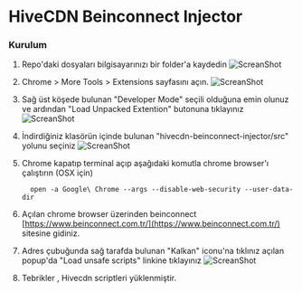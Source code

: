 # HiveCDN Beinconnect Injector

### Kurulum

1. Repo'daki dosyaları bilgisayarınızı bir folder'a kaydedin
![ScreanShot](https://raw.githubusercontent.com/fikrimuhal/hivecdn-beinconnect-injector/master/src/s1.png)
2. Chrome > More Tools >  Extensions   sayfasını açın.
![ScreanShot](https://raw.githubusercontent.com/fikrimuhal/hivecdn-beinconnect-injector/master/src/s2.png)
3. Sağ üst köşede bulunan "Developer Mode" seçili olduğuna emin olunuz ve ardından "Load Unpacked Extention" butonuna tıklayınız
![ScreanShot](https://raw.githubusercontent.com/fikrimuhal/hivecdn-beinconnect-injector/master/src/s3.png)
4. İndirdiğiniz klasörün içinde bulunan "hivecdn-beinconnect-injector/src" yolunu seçiniz
![ScreanShot](https://raw.githubusercontent.com/fikrimuhal/hivecdn-beinconnect-injector/master/src/s4.png)
5. Chrome kapatıp terminal açıp aşağıdaki komutla chrome browser'ı çalıştırın (OSX için)
    ```
      open -a Google\ Chrome --args --disable-web-security --user-data-dir
    ```

6. Açılan  chrome browser üzerinden beinconnect  [https://www.beinconnect.com.tr/](https://www.beinconnect.com.tr/) sitesine gidiniz.
7. Adres çubuğunda sağ tarafda bulunan "Kalkan" iconu'na tıklınız açılan popup'da "Load unsafe scripts"  linkine tıklayınız
![ScreanShot](https://raw.githubusercontent.com/fikrimuhal/hivecdn-beinconnect-injector/master/src/s5.png)
8. Tebrikler , Hivecdn scriptleri yüklenmiştir.